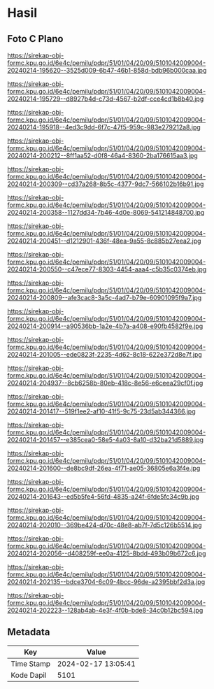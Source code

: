 # Hasil

## Foto C Plano

https://sirekap-obj-formc.kpu.go.id/6e4c/pemilu/pdpr/51/01/04/20/09/5101042009004-20240214-195620--3525d009-6b47-46b1-858d-bdb96b000caa.jpg

https://sirekap-obj-formc.kpu.go.id/6e4c/pemilu/pdpr/51/01/04/20/09/5101042009004-20240214-195729--d8927b4d-c73d-4567-b2df-cce4cd1b8b40.jpg

https://sirekap-obj-formc.kpu.go.id/6e4c/pemilu/pdpr/51/01/04/20/09/5101042009004-20240214-195918--4ed3c9dd-6f7c-47f5-959c-983e279212a8.jpg

https://sirekap-obj-formc.kpu.go.id/6e4c/pemilu/pdpr/51/01/04/20/09/5101042009004-20240214-200212--8ff1aa52-d0f8-46a4-8360-2ba176615aa3.jpg

https://sirekap-obj-formc.kpu.go.id/6e4c/pemilu/pdpr/51/01/04/20/09/5101042009004-20240214-200309--cd37a268-8b5c-4377-9dc7-566102b16b91.jpg

https://sirekap-obj-formc.kpu.go.id/6e4c/pemilu/pdpr/51/01/04/20/09/5101042009004-20240214-200358--1127dd34-7b46-4d0e-8069-541214848700.jpg

https://sirekap-obj-formc.kpu.go.id/6e4c/pemilu/pdpr/51/01/04/20/09/5101042009004-20240214-200451--d1212901-436f-48ea-9a55-8c885b27eea2.jpg

https://sirekap-obj-formc.kpu.go.id/6e4c/pemilu/pdpr/51/01/04/20/09/5101042009004-20240214-200550--c47ece77-8303-4454-aaa4-c5b35c0374eb.jpg

https://sirekap-obj-formc.kpu.go.id/6e4c/pemilu/pdpr/51/01/04/20/09/5101042009004-20240214-200809--afe3cac8-3a5c-4ad7-b79e-60901095f9a7.jpg

https://sirekap-obj-formc.kpu.go.id/6e4c/pemilu/pdpr/51/01/04/20/09/5101042009004-20240214-200914--a90536bb-1a2e-4b7a-a408-e90fb4582f9e.jpg

https://sirekap-obj-formc.kpu.go.id/6e4c/pemilu/pdpr/51/01/04/20/09/5101042009004-20240214-201005--ede0823f-2235-4d62-8c18-622e372d8e7f.jpg

https://sirekap-obj-formc.kpu.go.id/6e4c/pemilu/pdpr/51/01/04/20/09/5101042009004-20240214-204937--8cb6258b-80eb-418c-8e56-e6ceea29cf0f.jpg

https://sirekap-obj-formc.kpu.go.id/6e4c/pemilu/pdpr/51/01/04/20/09/5101042009004-20240214-201417--519f1ee2-af10-41f5-9c75-23d5ab344366.jpg

https://sirekap-obj-formc.kpu.go.id/6e4c/pemilu/pdpr/51/01/04/20/09/5101042009004-20240214-201457--e385cea0-58e5-4a03-8a10-d32ba21d5889.jpg

https://sirekap-obj-formc.kpu.go.id/6e4c/pemilu/pdpr/51/01/04/20/09/5101042009004-20240214-201600--de8bc9df-26ea-4f71-ae05-36805e6a3f4e.jpg

https://sirekap-obj-formc.kpu.go.id/6e4c/pemilu/pdpr/51/01/04/20/09/5101042009004-20240214-201643--ed5b5fe4-56fd-4835-a24f-6fde5fc34c9b.jpg

https://sirekap-obj-formc.kpu.go.id/6e4c/pemilu/pdpr/51/01/04/20/09/5101042009004-20240214-202010--369be424-d70c-48e8-ab7f-7d5c126b5514.jpg

https://sirekap-obj-formc.kpu.go.id/6e4c/pemilu/pdpr/51/01/04/20/09/5101042009004-20240214-202056--d408259f-ee0a-4125-8bdd-493b09b672c6.jpg

https://sirekap-obj-formc.kpu.go.id/6e4c/pemilu/pdpr/51/01/04/20/09/5101042009004-20240214-202135--bdce3704-6c09-4bcc-96de-a2395bbf2d3a.jpg

https://sirekap-obj-formc.kpu.go.id/6e4c/pemilu/pdpr/51/01/04/20/09/5101042009004-20240214-202223--128ab4ab-4e3f-4f0b-bde8-34c0b12bc594.jpg


## Metadata

| Key        | Value               |
| ---------- | ------------------- |
| Time Stamp | 2024-02-17 13:05:41 |
| Kode Dapil | 5101                |



